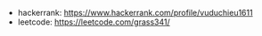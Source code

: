 - hackerrank: https://www.hackerrank.com/profile/vuduchieu1611
- leetcode: https://leetcode.com/grass341/
